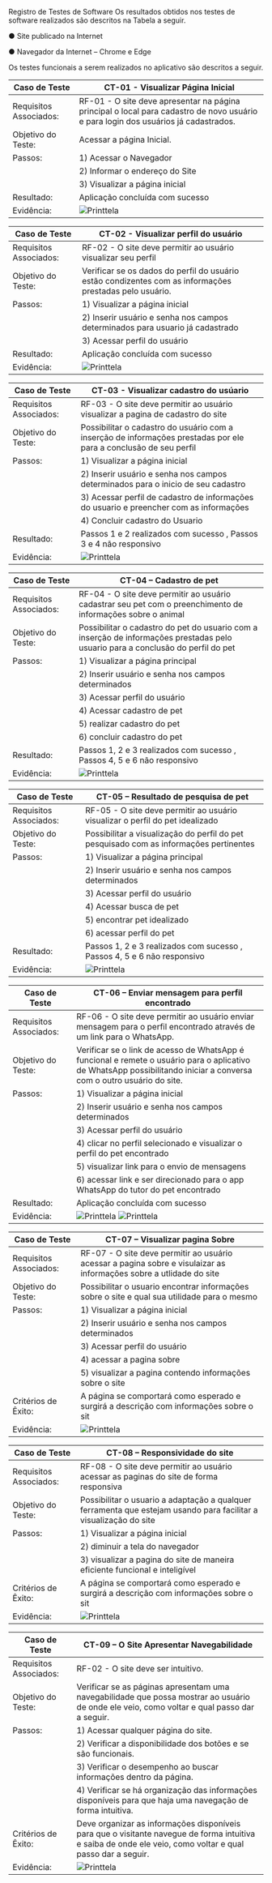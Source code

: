 Registro de Testes de Software
Os resultados obtidos nos testes de software realizados são descritos na Tabela a seguir.

● Site publicado na Internet

● Navegador da Internet – Chrome e Edge

Os testes funcionais a serem realizados no aplicativo são descritos a seguir.

|  **Caso de Teste**  |  **CT-01  - Visualizar Página Inicial**  |
|--|--|
|Requisitos Associados:  |RF-01 - O site deve apresentar na página principal o local para cadastro de novo usuário e para login dos usuários já cadastrados.  | 
|Objetivo do Teste:  | Acessar a página Inicial.  | 
|Passos:  | 1) Acessar o Navegador  
||2) Informar o endereço do Site  
||3) Visualizar a página inicial  |
|Resultado:  | Aplicação concluída com sucesso|
|Evidência:  | ![Printtela](img/ct1.png) 


 |  **Caso de Teste**  |  **CT-02 - Visualizar perfil do usuário**  |
|--|--|
|Requisitos Associados:	|RF-02 - O site deve permitir ao usuário visualizar seu perfil  |
|Objetivo do Teste:	 |Verificar se os dados do perfil do usuário estão condizentes com as informações prestadas pelo usuário.  |
|Passos:	 |1) Visualizar a página inicial
||2) Inserir usuário e senha nos campos determinados para usuario já cadastrado
||3) Acessar perfil do usuário
|Resultado:  | Aplicação concluída com sucesso|
|Evidência:  | ![Printtela](img/perfil2.png)|


|  **Caso de Teste**  |  **CT-03 - Visualizar cadastro do  usúario**  |
|--|--|
|Requisitos Associados:	|RF-03 - O site deve permitir ao usuário visualizar a pagina de cadastro do site  |
|Objetivo do Teste:	 |Possibilitar o cadastro do usuário com a inserção de informações prestadas por ele para a conclusão de seu perfil  |
|Passos:	 |1) Visualizar a página inicial
||2) Inserir usuário e senha nos campos determinados para o inicio de seu cadastro 
||3) Acessar perfil de cadastro de informações do usuario e preencher com as informações
||4) Concluir cadastro do Usuario
|Resultado:  | Passos 1 e 2 realizados com sucesso , Passos 3 e 4 não responsivo|
|Evidência:  | ![Printtela](img/perfil.png)|


|  **Caso de Teste**  |  **CT-04 – Cadastro de pet**  |
|--|--|
|Requisitos Associados:	|RF-04 - O site deve permitir ao usuário cadastrar seu pet com o preenchimento de informações sobre o animal  |
|Objetivo do Teste:	 |Possibilitar o cadastro do pet do usuario com a inserção de informações prestadas pelo usuario para a conclusão do perfil do pet|
|Passos:	 |1) Visualizar a página principal
||2) Inserir usuário e senha nos campos determinados
||3) Acessar perfil do usuário
||4) Acessar cadastro de pet
||5) realizar cadastro do pet
||6) concluir cadastro do pet
|Resultado:  |Passos 1, 2 e 3 realizados com sucesso , Passos 4, 5 e 6 não responsivo|
|Evidência:  | ![Printtela](img/cadastrodepet.png)|


|  **Caso de Teste**  |  **CT-05 – Resultado de pesquisa de pet**  |
|--|--|
|Requisitos Associados:	|RF-05 - O site deve permitir ao usuário visualizar o perfil do pet idealizado  |
|Objetivo do Teste:	 |Possibilitar a visualização do perfil do pet pesquisado com as informações pertinentes|
|Passos:	 |1) Visualizar a página principal
||2) Inserir usuário e senha nos campos determinados
||3) Acessar perfil do usuário
||4) Acessar busca de pet
||5) encontrar pet idealizado
||6) acessar perfil do pet
|Resultado:  |Passos 1, 2 e 3 realizados com sucesso , Passos 4, 5 e 6 não responsivo|
|Evidência:  |![Printtela](img/resultadodepesquisa.png)|


|  **Caso de Teste**  |  **CT-06 – Enviar mensagem para perfil encontrado**  |
|--|--|
|Requisitos Associados:	|RF-06 - O site deve permitir ao usuário enviar mensagem para o perfil encontrado através de um link para o WhatsApp.  |
|Objetivo do Teste:	 |Verificar se o link de acesso de WhatsApp é funcional e remete o usuário para o aplicativo de WhatsApp possibilitando iniciar a conversa com o outro usuário do site.  |
|Passos:	 |1) Visualizar a página inicial
||2) Inserir usuário e senha nos campos determinados
||3) Acessar perfil do usuário
||4) clicar no perfil selecionado e visualizar o perfil do pet encontrado
||5) visualizar link para o envio de mensagens
||6) acessar link e ser direcionado para o app WhatsApp do tutor do pet encontrado
|Resultado:  |Aplicação concluída com sucesso|
|Evidência:  |![Printtela](img/resultadodepesquisa.png)  ![Printtela](img/ct6.2.png)|


|  **Caso de Teste**  |  **CT-07 – Visualizar pagina Sobre**  |
|--|--|
|Requisitos Associados:	|RF-07 - O site deve permitir ao usuário acessar a pagina sobre e visulaizar as informações sobre a utlidade do site |
|Objetivo do Teste:	 |Possibilitar o usuario encontrar informações sobre o site e qual sua utilidade para o mesmo |
|Passos:	 |1) Visualizar a página inicial
||2) Inserir usuário e senha nos campos determinados
||3) Acessar perfil do usuário
||4) acessar a pagina sobre
||5) visualizar a pagina contendo informações sobre o site
|Critérios de Êxito:  |A página se comportará como esperado e surgirá a descrição com informações sobre o sit|Resultado:  |Aplicação concluída com sucesso|
|Evidência:  |![Printtela](img/sobre.png)|


|  **Caso de Teste**  |  **CT-08 – Responsividade do site**  |
|--|--|
|Requisitos Associados:	|RF-08 - O site deve permitir ao usuário acessar as paginas do site de forma responsiva |
|Objetivo do Teste:	 |Possibilitar o usuario a adaptação a qualquer ferramenta que estejam usando para facilitar a visualização do site |
|Passos:	 |1) Visualizar a página inicial
||2) diminuir a tela do navegador
||3) visualizar a pagina do site de maneira eficiente funcional e inteligível
|Critérios de Êxito:  |A página se comportará como esperado e surgirá a descrição com informações sobre o sit|Resultado:  |Aplicação concluída com sucesso|
|Evidência:  |![Printtela](img/Registro%20de%20teste%20Responsividade.png)


| **Caso de Teste** | **CT-09 – O Site Apresentar Navegabilidade** | 
|--|--| 
|Requisitos Associados:	|RF-02 - O site deve ser intuitivo. | 
|Objetivo do Teste:	 |Verificar se as páginas apresentam uma navegabilidade que possa mostrar ao usuário de onde ele veio, como voltar e qual passo dar a seguir.  | 
|Passos:	 |1) Acessar qualquer página do site. 
||2) Verificar a disponibilidade dos botões e se são funcionais.
||3) Verificar o desempenho ao buscar informações dentro da página. 
||4) Verificar se há organização das informações disponíveis para que haja uma navegação de forma intuitiva.
|Critérios de Êxito:  |Deve organizar as informações disponíveis para que o visitante navegue de forma intuitiva e saiba de onde ele veio, como voltar e qual passo dar a seguir.|Resultado:  |Aplicação concluída com sucesso|
|Evidência:  |![Printtela](img/Registro%20de%20teste%20Navegabilidade.png)

